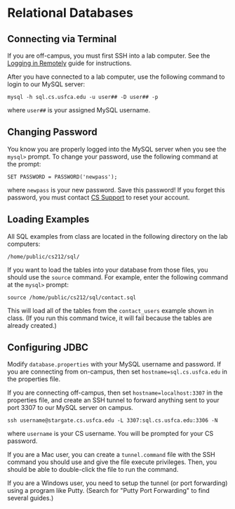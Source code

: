 # Relational Databases

## Connecting via Terminal

If you are off-campus, you must first SSH into a lab computer. See the [Logging in Remotely](http://tutoringcenter.cs.usfca.edu/resources/logging-in-remotely.html) guide for instructions.

After you have connected to a lab computer, use the following command to login to our MySQL server:

```
mysql -h sql.cs.usfca.edu -u user## -D user## -p
```

where `user##` is your assigned MySQL username.

## Changing Password

You know you are properly logged into the MySQL server when you see the `mysql>` prompt. To change your password, use the following command at the prompt:

```
SET PASSWORD = PASSWORD('newpass');
```

where `newpass` is your new password. Save this password! If you forget this password, you must contact [CS Support](mailto:support@cs.usfca.edu) to reset your account.

## Loading Examples

All SQL examples from class are located in the following directory on the lab computers:

```
/home/public/cs212/sql/
```

If you want to load the tables into your database from those files, you should use the `source` command. For example, enter the following command at the `mysql>` prompt:

```
source /home/public/cs212/sql/contact.sql
```

This will load all of the tables from the `contact_users` example shown in class. (If you run this command twice, it will fail because the tables are already created.)

## Configuring JDBC

Modify `database.properties` with your MySQL username and password. If you
are connecting from on-campus, then set `hostname=sql.cs.usfca.edu` in the
properties file.

If you are connecting off-campus, then set `hostname=localhost:3307` in the
properties file, and create an SSH tunnel to forward anything sent to your
port 3307 to our MySQL server on campus.

```
ssh username@stargate.cs.usfca.edu -L 3307:sql.cs.usfca.edu:3306 -N
```

where `username` is your CS username. You will be prompted for your CS password.

If you are a Mac user, you can create a `tunnel.command` file with the SSH command you should use and give the file execute privileges. Then, you should be able to double-click the file to run the command.

If you are a Windows user, you need to setup the tunnel (or port forwarding) using a program like Putty. (Search for "Putty Port Forwarding" to find several guides.)

